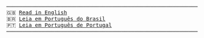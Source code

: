 <pre>
────────────────────────────────────────────────────────────────────────────────
🇬🇧 <a href="README.en.md">Read in English</a>
🇧🇷 <a href="README.pt.br.md">Leia em Português do Brasil</a>
🇵🇹 <a href="README.pt.pt.md">Leia em Português de Portugal</a>
────────────────────────────────────────────────────────────────────────────────
</pre>